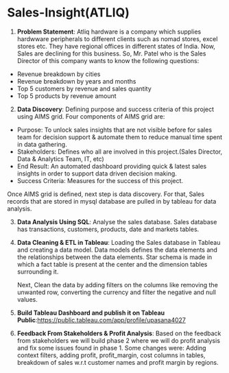 # Sales-Insight(ATLIQ)
1. **Problem Statement**: Atliq hardware is a company which supplies hardwware peripherals to different clients such as nomad stores, excel stores etc. They have regional offices in different states of India. Now, Sales are declining for this business. So, Mr. Patel who is the Sales Director of this company wants to know the following questions:
  * Revenue breakdown by cities
  * Revenue breakdown by years and months
  * Top 5 customers by revenue and sales quantity
  * Top 5 products by revenue amount

2. **Data Discovery**: Defining purpose and success criteria of this project using AIMS grid. Four components of AIMS grid are:

 * Purpose: To unlock sales insights that are not visible before for sales team for decision support & automate them to reduce manual time spent in data gathering.
 * Stakeholders: Defines who all are involved in this project.(Sales Director, Data & Analytics Team, IT, etc)
 * End Result: An automated dashboard providing quick & latest sales insights in order to support data driven decision making.
 * Success Criteria: Measures for the success of this project.

Once AIMS grid is defined, next step is data discovery. For that, Sales records that are stored in mysql database are pulled in by tableau for data analysis.

3. **Data Analysis Using SQL**: Analyse the sales database. Sales database has transactions, customers, products, date and markets tables.

4. **Data Cleaning & ETL in Tableau**: Loading the Sales database in Tableau and creating a data model. Data models defines the data elements and the relationships between the data elements. Star schema is made in which a fact table is present at the center and the dimension tables surrounding it.

   Next, Clean the data by adding filters on the columns like removing the unwanted row, converting the currency and filter the negative and null values.
 
5. **Build Tableau Dashboard and publish it on Tableau Public**:https://public.tableau.com/app/profile/upasana4027

6. **Feedback From Stakeholders & Profit Analysis**: Based on the feedback from stakeholders we will build phase 2 where we will do profit analysis and fix some issues found in phase 1. Some changes were: 
  Adding context filters, adding profit, profit_margin, cost columns in tables, breakdown of sales w.r.t customer names and profit margin by regions.
